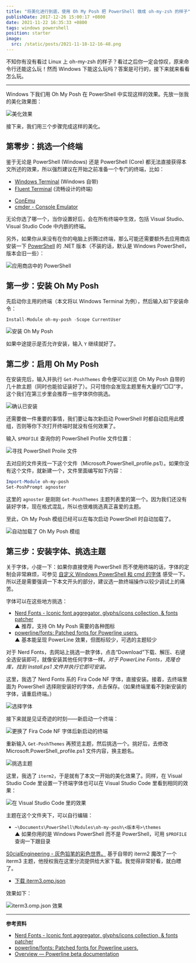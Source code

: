```yaml
---
title: "将美化进行到底，使用 Oh My Posh 把 PowerShell 做成 oh-my-zsh 的样子"
publishDate: 2017-12-26 15:00:17 +0800
date: 2021-11-22 16:35:33 +0800
tags: windows powershell
position: starter
image:
  src: /static/posts/2021-11-18-12-16-48.png
---
```


不知你有没有看过 Linux 上 oh-my-zsh 的样子？看过之后你一定会惊叹，原来命令行还能这么玩！然而 Windows 下能这么玩吗？答案是可行的，接下来就来看看怎么玩。

---

Windows 下我们用 Oh My Posh 在 PowerShell 中实现这样的效果。先放一张我的美化效果图：

![美化效果](/static/posts/2021-11-18-12-16-48.png)

接下来，我们用三个步骤完成这样的美化。

<p id="toc"></p>

## 第零步：挑选一个终端

鉴于无论是 PowerShell (Windows) 还是 PowerShell (Core) 都无法直接获得本文所述的效果，所以强烈建议在开始之前准备一个专门的终端，比如：

* [Windows Terminal](https://www.microsoft.com/store/productId/9N0DX20HK701) (Windows 自带)
* [Fluent Terminal](https://www.microsoft.com/store/productId/9P2KRLMFXF9T) (流畅设计的终端)
- [ConEmu](https://www.fosshub.com/ConEmu.html)
- [cmder - Console Emulator](http://cmder.net/)

无论你选了哪一个，当你设置好后，会在所有终端中生效，包括 Visual Studio、Visual Studio Code 中内嵌的终端。

另外，如果你从来没有在你的电脑上折腾过终端，那么可能还需要额外去应用商店安装一下 [PowerShell](https://www.microsoft.com/store/productId/9MZ1SNWT0N5D) 的 .NET 版本（不装的话，默认是 Windows PowerShell，版本会旧一些）：

![应用商店中的 PowerShell](/static/posts/2021-11-18-11-50-24.png)

## 第一步：安装 Oh My Posh

先启动你主用的终端（本文将以 Windows Terminal 为例），然后输入如下安装命令：

```powershell
Install-Module oh-my-posh -Scope CurrentUser
```

![安装 Oh My Posh](/static/posts/2021-11-18-11-59-00.png)

如果中途提示是否允许安装，输入 `Y` 继续就好了。

## 第二步：启用 Oh My Posh

在安装完后，输入并执行 `Get-PoshThemes` 命令便可以浏览 Oh My Posh 自带的几十款主题（同时也能验证装好了）。只可惜你会发现主题里有大量的“□□”字，这个我们在第三步里会推荐一些字体供你挑选。

![确认已安装](/static/posts/2021-11-18-12-02-03.png)

还需要做一件重要的事情，我们要让每次新启动 PowerShell 时都自动启用此模组，否则等你下次打开终端时就没有任何效果了。

输入 `$PROFILE` 查询你的 PowerShell Profile 文件位置：

![寻找 PowerShell Proile 文件](/static/posts/2021-11-18-12-07-37.png)

去对应的文件夹找一下这个文件（Microsoft.PowerShell_profile.ps1）。如果你没有这个文件，就新建一个，文件里面编写如下内容：

```powershell
Import-Module oh-my-posh
Set-PoshPrompt agnoster
```

这里的 `agnoster` 是刚刚 `Get-PoshThemes` 主题列表里的第一个。因为我们还没有装好字体，现在格式混乱，所以也很难挑选真正喜爱的主题。

至此，Oh My Posh 模组已经可以在每次启动 PowerShell 时自动加载了。

![自动加载了 Oh My Posh 模组](/static/posts/2021-11-18-12-12-27.png)

## 第三步：安装字体、挑选主题

关于字体，小提一下：如果你直接使用 PowerShell 而不使用终端的话，字体的定制会非常麻烦，可参见 [自定义 Windows PowerShell 和 cmd 的字体](/post/customize-fonts-of-command-window) 感受一下。所以还是需要强调一下本文开头的部分，建议选一款终端操作以较少调试上的痛苦。

字体可以在这些地方挑选：

* [Nerd Fonts - Iconic font aggregator, glyphs/icons collection, & fonts patcher](https://www.nerdfonts.com/font-downloads)  
    ▲ 推荐，支持 Oh My Posh 需要的各种图标
* [powerline/fonts: Patched fonts for Powerline users.](https://github.com/powerline/fonts)  
    ▲ 基本能呈现 PowerLine 效果，但图标较少，可选的主题较少

对于 Nerd Fonts，去网站上挑选一款字体，点击“Download”下载、解压、右键全选安装即可，就像安装其他任何字体一样。*对于 PowerLine Fonts，克隆仓库，找到 Install.ps1 文件并执行它即可安装。*

这里，我选了 Nerd Fonts 系的 Fira Code NF 字体，直接安装。接着，去终端里面为 PowerShell 选择刚安装好的字体，点击保存。（如果终端里看不到新安装的字体，请重启终端。）

![选择字体](/static/posts/2021-11-18-12-31-01.png)

接下来就是见证奇迹的时刻——新启动一个终端：

![更换了 Fira Code NF 字体后新启动的终端](/static/posts/2021-11-18-12-55-51.png)

重新输入 `Get-PoshThemes` 再预览主题，然后挑选一个。挑好后，去修改 Microsoft.PowerShell_profile.ps1 文件内容，换主题名。

![挑选主题](/static/posts/2021-11-18-12-56-52.png)

这里，我选了 `iterm2`，于是就有了本文一开始的美化效果了。同样，在 Visual Studio Code 里设置一下终端字体也可以在 Visual Studio Code 里看到相同的效果：

![在 Visual Studio Code 里的效果](/static/posts/2021-11-18-13-03-12.png)

主题在这个文件夹下，可以自行编辑：

* `~\Documents\PowerShell\Modules\oh-my-posh\<版本号>\themes`  
    ▲ 如果你用的是 Windows PowerShell 而不是 PowerShell，可用 `$PROFILE` 查询一下跟目录

[S0cialEngineering - 灰色铅笔的彩色世界。](https://github.com/S0cialEngineering) 基于自带的 iterm2 魔改了一个 iterm3 主题，他授权我在这里分流提供给大家下载。我觉得非常好看，就白瞟了。

* [下载 iterm3.omp.json](/static/attachments/oh-my-posh/themes/iterm3.omp.json)

效果如下：

![iterm3.omp.json 效果](/static/posts/2021-11-19-15-37-29.png)

---

**参考资料**

- [Nerd Fonts - Iconic font aggregator, glyphs/icons collection, & fonts patcher](https://www.nerdfonts.com/)
- [powerline/fonts: Patched fonts for Powerline users.](https://github.com/powerline/fonts)
- [Overview — Powerline beta documentation](https://powerline.readthedocs.io/en/master/overview.html)
